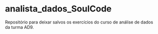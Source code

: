 # analista_dados_SoulCode
Repositório para deixar salvos os exercícios do curso de análise de dados da turma AD9.
